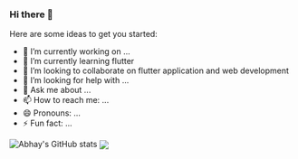 ### Hi there 👋

Here are some ideas to get you started:

- 🔭 I’m currently working on ...
- 🌱 I’m currently learning flutter
- 👯 I’m looking to collaborate on flutter application and web development
- 🤔 I’m looking for help with ...
- 💬 Ask me about ...
- 📫 How to reach me: ...
- 😄 Pronouns: ...
- ⚡ Fun fact: ...


![Abhay's GitHub stats](https://github-readme-stats.vercel.app/api?username=abhaygt03&theme=radical&hide=issues,stars)
<a href="https://github.com/abhaygt03/github-readme-stats">
  <img align="center" src="https://github-readme-stats.vercel.app/api/top-langs/?username=abhaygt03&theme=radical&layout=compact" />
</a>
